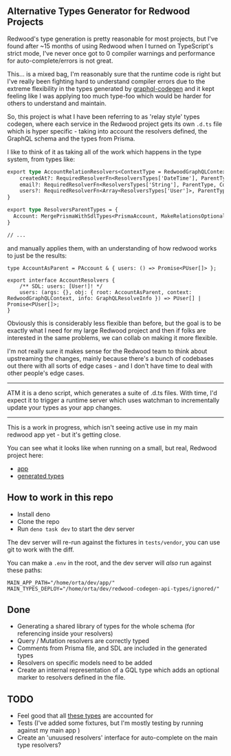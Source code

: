 ## Alternative Types Generator for Redwood Projects

Redwood's type generation is pretty reasonable for most projects, but I've found after ~15 months of using Redwood when I turned on TypeScript's strict mode, I've never once got to 0 compiler warnings and performance for auto-complete/errors is not great.

This... is a mixed bag, I'm reasonably sure that the runtime code is right but I've really been fighting hard to understand compiler errors due to the extreme flexibility in the types generated by [graphql-codegen](https://the-guild.dev/graphql/codegen) and it kept feeling like I was applying too much type-foo which would be harder for others to understand and maintain.

So, this project is what I have been referring to as 'relay style' types codegen, where each service in the Redwood project gets its own `.d.ts` file which is hyper specific - taking into account the resolvers defined, the GraphQL schema and the types from Prisma.

I like to think of it as taking all of the work which happens in the type system, from types like:

```graphql
export type AccountRelationResolvers<ContextType = RedwoodGraphQLContext, ParentType extends ResolversParentTypes['Account'] = ResolversParentTypes['Account']> = {
    createdAt?: RequiredResolverFn<ResolversTypes['DateTime'], ParentType, ContextType>;
    email?: RequiredResolverFn<ResolversTypes['String'], ParentType, ContextType>;
    users?: RequiredResolverFn<Array<ResolversTypes['User']>, ParentType, ContextType>;
}

export type ResolversParentTypes = {
  Account: MergePrismaWithSdlTypes<PrismaAccount, MakeRelationsOptional<Account, AllMappedModels>, AllMappedModels>;
}

// ...
```

and manually applies them, with an understanding of how redwood works to just be the results:

```gql
type AccountAsParent = PAccount & { users: () => Promise<PUser[]> };

export interface AccountResolvers {
    /** SDL: users: [User!]! */
    users: (args: {}, obj: { root: AccountAsParent, context: RedwoodGraphQLContext, info: GraphQLResolveInfo }) => PUser[] | Promise<PUser[]>;
}
```

Obviously this is considerably less flexible than before, but the goal is to be exactly what I need for my large Redwood project and then if folks are interested in the same problems, we can collab on making it more flexible.

I'm not really sure it makes sense for the Redwood team to think about upstreaming the changes, mainly because there's a bunch of codebases out there with all sorts of edge cases - and I don't have time to deal with other people's edge cases.

---

ATM it is a deno script, which generates a suite of .d.ts files. With time, I'd expect it to trigger a runtime server which uses watchman to incrementally update your types as your app changes.

---

This is a work in progress, which isn't seeing active use in my main redwood app yet - but it's getting close.

You can see what it looks like when running on a small, but real, Redwood project here:

- [app](tests/vendor/soccersage.io-main)
- [generated types](tests/vendor/soccersage-output)

## How to work in this repo

- Install deno
- Clone the repo
- Run `deno task dev` to start the dev server

The dev server will re-run against the fixtures in `tests/vendor`, you can use git to work with the diff.

You can make a `.env` in the root, and the dev server will _also_ run against these paths:

```
MAIN_APP_PATH="/home/orta/dev/app/"
MAIN_TYPES_DEPLOY="/home/orta/dev/redwood-codegen-api-types/ignored/"
```

## Done

- Generating a shared library of types for the whole schema (for referencing inside your resolvers)
- Query / Mutation resolvers are correctly typed
- Comments from Prisma file, and SDL are included in the generated types
- Resolvers on specific models need to be added
- Create an internal representation of a GQL type which adds an optional marker to resolvers defined in the file.

## TODO

- Feel good that all [these types](https://github.com/redwoodjs/redwood/pull/6228) are accounted for
- Tests (I've added some fixtures, but I'm mostly testing by running against my main app )
- Create an 'unuused resolvers' interface for auto-complete on the main type resolvers?

